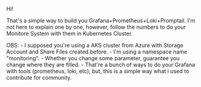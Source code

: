 Hi!

That's a simple way to build you Grafana+Prometheus+Loki+Promptail. I'm not here to explain one by one, however, follow the numbers to do your Monitore System with them in Kubernetes Cluster.

OBS: 
    - I supposed you're using a AKS cluster from Azure with Storage Account and Share Files created before.
    - I'm using a namespace name "monitoring".
    - Whether you change some parameter, guarantee you change where they are filled.
    - That're a bunch of ways to do your Grafana with tools (prometheus, loki, etc), but, this is a simple way what i used to contribute for community.